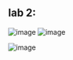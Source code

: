 ## lab 2:

![image](https://user-images.githubusercontent.com/54714942/129005798-81dea1e7-e6d0-4484-91c3-deb6bd98476f.png)
![image](https://user-images.githubusercontent.com/54714942/129006066-f17fbd92-6dd8-4b63-ba03-c3028223721e.png)

![image](https://user-images.githubusercontent.com/54714942/129146553-f40f7faa-2c15-4070-ba37-4c631d29a556.png)

